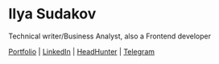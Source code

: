 # Ilya Sudakov

Technical writer/Business Analyst, also a Frontend developer

[Portfolio](https://ilyasudakov.github.io/monospace/) | 
[LinkedIn](https://www.linkedin.com/in/ilyasudakov) |
[HeadHunter](https://spb.hh.ru/resume/340dcd78ff0b369fe40039ed1f534c6a4e756e) | 
[Telegram](https://t.me/ilyasudakov)
